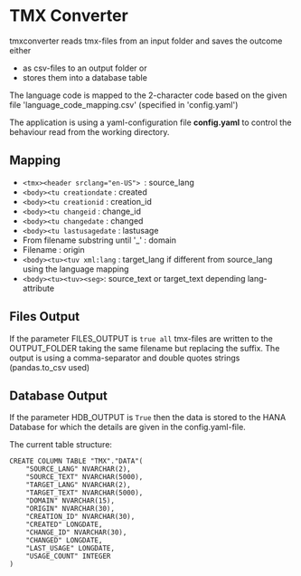 # TMX Converter

tmxconverter reads tmx-files from an input folder and saves the outcome either
* as csv-files to an output folder or
* stores them into a database table


The language code is mapped to the 2-character code based on the given file 'language_code_mapping.csv' (specified in 'config.yaml')

The application is using a yaml-configuration file **config.yaml** to control the behaviour read from the working directory. 

## Mapping

* ```<tmx><header srclang="en-US"> ```: source_lang
* ```<body><tu creationdate``` : created
* ```<body><tu creationid``` : creation_id
* ```<body><tu changeid``` : change_id
* ```<body><tu changedate``` : changed
* ```<body><tu lastusagedate``` : lastusage
* From filename substring until '_' : domain
* Filename : origin
* ```<body><tu><tuv xml:lang``` : target_lang if different from source_lang using the language mapping
*  ```<body><tu><tuv><seg>```: source_text or target_text depending lang-attribute

## Files Output

If the parameter FILES_OUTPUT is ```true all``` tmx-files are written to the OUTPUT_FOLDER taking the same filename but replacing the suffix. 
The output is using a comma-separator and double quotes strings (pandas.to_csv used)

## Database Output

If the parameter HDB_OUTPUT is ````True```` then the data is stored to the HANA Database for which the details are given in the 
config.yaml-file.

The current table structure: 

```
CREATE COLUMN TABLE "TMX"."DATA"(
	"SOURCE_LANG" NVARCHAR(2),
	"SOURCE_TEXT" NVARCHAR(5000),
	"TARGET_LANG" NVARCHAR(2),
	"TARGET_TEXT" NVARCHAR(5000),
	"DOMAIN" NVARCHAR(15),
	"ORIGIN" NVARCHAR(30),
	"CREATION_ID" NVARCHAR(30),
	"CREATED" LONGDATE,
	"CHANGE_ID" NVARCHAR(30),
	"CHANGED" LONGDATE,
	"LAST_USAGE" LONGDATE,
	"USAGE_COUNT" INTEGER
)
```

